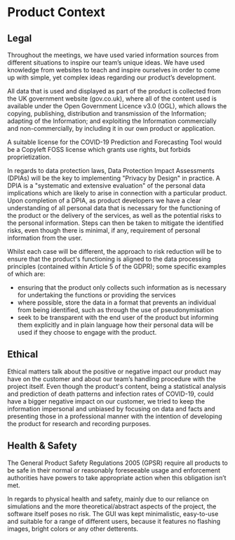 # Product Context
## Legal

Throughout the meetings, we have used varied information sources from different situations to
inspire our team’s unique ideas. We have used knowledge from websites to teach and inspire
ourselves in order to come up with simple, yet complex ideas regarding our product’s
development.

All data that is used and displayed as part of the product is collected from the UK government website (gov.co.uk), where all of the content used is available under the Open Government Licence v3.0 (OGL), which allows the copying, publishing, distribution and transmission of the Information; adapting of the Information; and exploiting the Information commercially and non-commercially, by including it in our own product or application.

A suitable license for the COVID-19 Prediction and Forecasting Tool would be a Copyleft FOSS license which grants use rights, but forbids proprietization.

In regards to data protection laws, Data Protection Impact Assessments (DPIAs) will be the key to implementing "Privacy by Design" in practice. A DPIA is a "systematic and extensive evaluation" of the personal data implications which are likely to arise in connection with a particular product.
Upon completion of a DPIA, as product developers we have a clear understanding of all personal data that is necessary for the functioning of the product or the delivery of the services, as well as the potential risks to the personal information. Steps can then be taken to mitigate the identified risks, even though there is minimal, if any, requirement of personal information from the user.

Whilst each case will be different, the approach to risk reduction will be to ensure that the product's functioning is aligned to the data processing principles (contained within Article 5 of the GDPR); some specific examples of which are:

- ensuring that the product only collects such information as is necessary for undertaking the functions or providing the services
- where possible, store the data in a format that prevents an individual from being identified, such as through the use of pseudonymisation
- seek to be transparent with the end user of the product but informing them explicitly and in plain language how their personal data will be used if they choose to engage with the product.

## Ethical

Ethical matters talk about the positive or negative impact our product may have on the customer and about our team’s handling procedure with the project itself. Even though the product's content, being a statistical analysis and prediction of death patterns and infection rates of COVID-19, could have a bigger negative impact on our customer, we tried to keep the information impersonal and unbiased by focusing on data and facts and presenting those in a professional manner with the intention of developing the product for research and recording purposes.

## Health & Safety

The General Product Safety Regulations 2005 (GPSR) require all products to be safe in their normal or reasonably foreseeable usage and enforcement authorities have powers to take appropriate action when this obligation isn’t met.

In regards to physical health and safety, mainly due to our reliance on simulations and the more theoretical/abstract aspects of the project, the software itself poses no risk. The GUI was kept minimalistic, easy-to-use and suitable for a range of different users, because it features no flashing images, bright colors or any other detterents.
